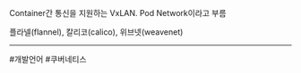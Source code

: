 Container간 통신을 지원하는 VxLAN.
Pod Network이라고 부름

플라넬(flannel), 칼리코(calico), 위브넷(weavenet)

---

#개발언어 #쿠버네티스
